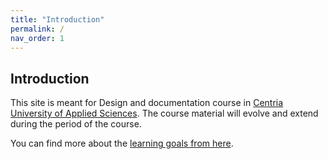 ```yaml
---
title: "Introduction"
permalink: /
nav_order: 1
---
```


## Introduction

This site is meant for Design and documentation course in [Centria University of Applied Sciences](https://web.centria.fi/en). The course material will evolve and extend during the period of the course.

You can find more about the [learning goals from here](part0).